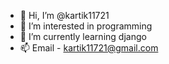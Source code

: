 - 👋 Hi, I’m @kartik11721
- 👀 I’m interested in programming
- 🌱 I’m currently learning django
- 📫 Email - kartik11721@gmail.com

